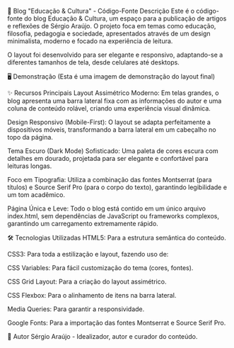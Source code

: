 📖 Blog "Educação & Cultura" - Código-Fonte
Descrição
Este é o código-fonte do blog Educação & Cultura, um espaço para a publicação de artigos e reflexões de Sérgio Araújo. O projeto foca em temas como educação, filosofia, pedagogia e sociedade, apresentados através de um design minimalista, moderno e focado na experiência de leitura.

O layout foi desenvolvido para ser elegante e responsivo, adaptando-se a diferentes tamanhos de tela, desde celulares até desktops.

🖥️ Demonstração
(Esta é uma imagem de demonstração do layout final)

✨ Recursos Principais
Layout Assimétrico Moderno: Em telas grandes, o blog apresenta uma barra lateral fixa com as informações do autor e uma coluna de conteúdo rolável, criando uma experiência visual dinâmica.

Design Responsivo (Mobile-First): O layout se adapta perfeitamente a dispositivos móveis, transformando a barra lateral em um cabeçalho no topo da página.

Tema Escuro (Dark Mode) Sofisticado: Uma paleta de cores escura com detalhes em dourado, projetada para ser elegante e confortável para leituras longas.

Foco em Tipografia: Utiliza a combinação das fontes Montserrat (para títulos) e Source Serif Pro (para o corpo do texto), garantindo legibilidade e um tom acadêmico.

Página Única e Leve: Todo o blog está contido em um único arquivo index.html, sem dependências de JavaScript ou frameworks complexos, garantindo um carregamento extremamente rápido.

🛠️ Tecnologias Utilizadas
HTML5: Para a estrutura semântica do conteúdo.

CSS3: Para toda a estilização e layout, fazendo uso de:

CSS Variables: Para fácil customização do tema (cores, fontes).

CSS Grid Layout: Para a criação do layout assimétrico.

CSS Flexbox: Para o alinhamento de itens na barra lateral.

Media Queries: Para garantir a responsividade.

Google Fonts: Para a importação das fontes Montserrat e Source Serif Pro.

👤 Autor
Sérgio Araújo - Idealizador, autor e curador do conteúdo.
